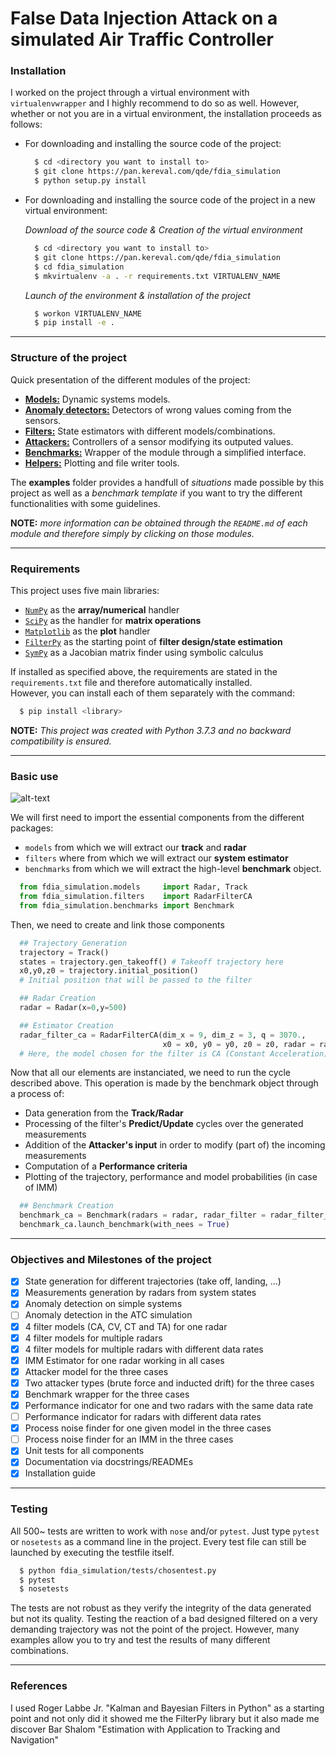 # False Data Injection Attack on a simulated Air Traffic Controller

### Installation

I worked on the project through a virtual environment with `virtualenvwrapper`
and I highly recommend to do so as well. However, whether or not you are in a
virtual environment, the installation proceeds as follows:

* For downloading and installing the source code of the project:

  ```bash
    $ cd <directory you want to install to>
    $ git clone https://pan.kereval.com/qde/fdia_simulation
    $ python setup.py install
  ```
* For downloading and installing the source code of the project in a new virtual environment:  

  *Download of the source code & Creation of the virtual environment*
  ```bash
    $ cd <directory you want to install to>
    $ git clone https://pan.kereval.com/qde/fdia_simulation
    $ cd fdia_simulation
    $ mkvirtualenv -a . -r requirements.txt VIRTUALENV_NAME
  ```
  *Launch of the environment & installation of the project*
  ```bash
    $ workon VIRTUALENV_NAME
    $ pip install -e .
  ```

---

### Structure of the project

Quick presentation of the different modules of the project:
* [**Models:**][models]
Dynamic systems models.
* [**Anomaly detectors:**][detectors]
Detectors of wrong values coming from the sensors.  
* [**Filters:**][filters]
State estimators with different models/combinations.
* [**Attackers:**][attackers]
Controllers of a sensor modifying its outputed values.
* [**Benchmarks:**][benchmarks]
Wrapper of the module through a simplified interface.
* [**Helpers:**][helpers]
Plotting and file writer tools.

The **examples** folder provides a handfull of *situations* made possible by this project
as well as a *benchmark template* if you want to try the different functionalities with
some guidelines.

**NOTE:** *more information can be obtained through the `README.md` of each module and
therefore simply by clicking on those modules.*

---

### Requirements

This project uses five main libraries:
* [`NumPy`][numpy] as the **array/numerical** handler
* [`SciPy`][scipy] as the handler for **matrix operations**
* [`Matplotlib`][matplotlib] as the **plot** handler
* [`FilterPy`][filterpy] as the starting point of **filter design/state estimation**  
* [`SymPy`][sympy] as a Jacobian matrix finder using symbolic calculus

If installed as specified above, the requirements are stated in the ``requirements.txt`` file
and therefore automatically installed.  
However, you can install each of them separately with the command:
```bash
  $ pip install <library>
```


**NOTE:** *This project was created with Python 3.7.3 and no backward compatibility is
ensured.*  

---

### Basic use

![alt-text][basic_use]

We will first need to import the essential components from the different packages:
* `models` from which we will extract our **track** and **radar**
* `filters` where from which we will extract our **system estimator**
* `benchmarks` from which we will extract the high-level **benchmark** object.

```python
  from fdia_simulation.models     import Radar, Track
  from fdia_simulation.filters    import RadarFilterCA
  from fdia_simulation.benchmarks import Benchmark
```

Then, we need to create and link those components
```python
  ## Trajectory Generation
  trajectory = Track()
  states = trajectory.gen_takeoff() # Takeoff trajectory here
  x0,y0,z0 = trajectory.initial_position()
  # Initial position that will be passed to the filter

  ## Radar Creation
  radar = Radar(x=0,y=500)

  ## Estimator Creation
  radar_filter_ca = RadarFilterCA(dim_x = 9, dim_z = 3, q = 3070.,
                                  x0 = x0, y0 = y0, z0 = z0, radar = radar)
  # Here, the model chosen for the filter is CA (Constant Acceleration)
```

Now that all our elements are instanciated, we need to run the cycle described
above. This operation is made by the benchmark object through a process of:
* Data generation from the **Track/Radar**
* Processing of the filter's **Predict/Update** cycles over the generated measurements
* Addition of the **Attacker's input** in order to modify (part of) the incoming measurements
* Computation of a **Performance criteria**
* Plotting of the trajectory, performance and model probabilities (in case of IMM)

```python
  ## Benchmark Creation
  benchmark_ca = Benchmark(radars = radar, radar_filter = radar_filter_ca,states = states)
  benchmark_ca.launch_benchmark(with_nees = True)
```

---

### Objectives and Milestones of the project

- [X] State generation for different trajectories (take off, landing, ...)
- [X] Measurements generation by radars from system states
- [X] Anomaly detection on simple systems
- [ ] Anomaly detection in the ATC simulation
- [X] 4 filter models (CA, CV, CT and TA) for one radar
- [X] 4 filter models for multiple radars  
- [X] 4 filter models for multiple radars with different data rates   
- [X] IMM Estimator for one radar working in all cases
- [X] Attacker model for the three cases
- [X] Two attacker types (brute force and inducted drift) for the three cases
- [X] Benchmark wrapper for the three cases
- [X] Performance indicator for one and two radars with the same data rate
- [ ] Performance indicator for radars with different data rates  
- [X] Process noise finder for one given model in the three cases
- [ ] Process noise finder for an IMM in the three cases
- [X] Unit tests for all components
- [X] Documentation via docstrings/READMEs
- [X] Installation guide

---

### Testing

All 500~ tests are written to work with `nose` and/or `pytest`. Just type `pytest` or
`nosetests` as a command line in the project. Every test file can still be launched
by executing the testfile itself.
```bash
  $ python fdia_simulation/tests/chosentest.py
  $ pytest
  $ nosetests
```

The tests are not robust as they verify the integrity of the data generated but
not its quality. Testing the reaction of a bad designed filtered on a very demanding
trajectory was not the point of the project. However, many examples allow you to
try and test the results of many different combinations.

---

### References

I used Roger Labbe Jr. "Kalman and Bayesian Filters in Python" as a starting point
and not only did it showed me the FilterPy library but it also made me discover
Bar Shalom "Estimation with Application to Tracking and Navigation"


[models]:https://pan.kereval.com/qde/fdia_simulation/tree/master/fdia_simulation/models
[detectors]:https://pan.kereval.com/qde/fdia_simulation/tree/master/fdia_simulation/anomaly_detectors
[filters]:https://pan.kereval.com/qde/fdia_simulation/tree/master/fdia_simulation/filters
[attackers]:https://pan.kereval.com/qde/fdia_simulation/tree/master/fdia_simulation/attackers
[benchmarks]:https://pan.kereval.com/qde/fdia_simulation/tree/master/fdia_simulation/benchmarks
[helpers]:https://pan.kereval.com/qde/fdia_simulation/tree/master/fdia_simulation/helpers

[numpy]:https://github.com/numpy/numpy
[scipy]:https://github.com/scipy/scipy
[matplotlib]:https://github.com/matplotlib/matplotlib
[filterpy]:https://github.com/rlabbe/filterpy
[sympy]:https://github.com/sympy/sympy

[basic_use]:https://pan.kereval.com/qde/fdia_simulation/raw/master/images/basic_use.png "Basic use of the project"
